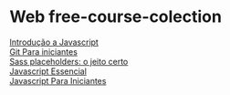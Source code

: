 # Web free-course-colection
<a href="https://www.youtube.com/watch?v=BXqUH86F-kA&list=PLntvgXM11X6pi7mW0O4ZmfUI1xDSIbmTm">Introdução a Javascript</a></br>
<a href="https://www.udemy.com/course/git-para-iniciantes/">Git Para iniciantes</a></br>
<a href="https://www.udemy.com/course/sass-placeholders-o-jeito-certo//">Sass placeholders: o jeito certo</a></br>
<a href="https://www.youtube.com/watch?v=ipHuSfOYhwA&list=PLInBAd9OZCzxl38aAYdyoMHVg0xCgxrRx">Javascript Essencial</a></br>
<a href="https://www.youtube.com/watch?v=xnWtGNiG2lg&list=PLhSj3UTs2_yVC0iaCGf16glrrfXuiSd0G">Javascript Para Iniciantes</a></br>




